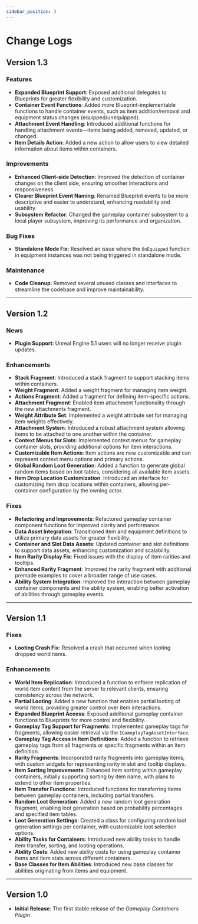 ```yaml
---
sidebar_position: 3
---
```


# Change Logs

## Version 1.3

### **Features**
- **Expanded Blueprint Support**: Exposed additional delegates to Blueprints for greater flexibility and customization.
- **Container Event Functions**: Added more Blueprint-implementable functions to handle container events, such as item addition/removal and equipment status changes (equipped/unequipped).
- **Attachment Event Handling**: Introduced additional functions for handling attachment events—items being added, removed, updated, or changed.
- **Item Details Action**: Added a new action to allow users to view detailed information about items within containers.

### **Improvements**
- **Enhanced Client-side Detection**: Improved the detection of container changes on the client side, ensuring smoother interactions and responsiveness.
- **Clearer Blueprint Event Naming**: Renamed Blueprint events to be more descriptive and easier to understand, enhancing readability and usability.
- **Subsystem Refactor**: Changed the gameplay container subsystem to a local player subsystem, improving its performance and organization.

### **Bug Fixes**
- **Standalone Mode Fix**: Resolved an issue where the `OnEquipped` function in equipment instances was not being triggered in standalone mode.

### **Maintenance**
- **Code Cleanup**: Removed several unused classes and interfaces to streamline the codebase and improve maintainability.

---

## Version 1.2

### **News**
- **Plugin Support**: Unreal Engine 5.1 users will no longer receive plugin updates.

### **Enhancements**
- **Stack Fragment**: Introduced a stack fragment to support stacking items within containers.
- **Weight Fragment**: Added a weight fragment for managing item weight.
- **Actions Fragment**: Added a fragment for defining item-specific actions.
- **Attachment Fragment**: Enabled item attachment functionality through the new attachments fragment.
- **Weight Attribute Set**: Implemented a weight attribute set for managing item weights effectively.
- **Attachment System**: Introduced a robust attachment system allowing items to be attached to one another within the container.
- **Context Menus for Slots**: Implemented context menus for gameplay container slots, providing additional options for item interactions.
- **Customizable Item Actions**: Item actions are now customizable and can represent context menu options and primary actions.
- **Global Random Loot Generation**: Added a function to generate global random items based on loot tables, considering all available item assets.
- **Item Drop Location Customization**: Introduced an interface for customizing item drop locations within containers, allowing per-container configuration by the owning actor.

### **Fixes**
- **Refactoring and Improvements**: Refactored gameplay container component functions for improved clarity and performance.
- **Data Asset Integration**: Transitioned item and equipment definitions to utilize primary data assets for greater flexibility.
- **Container and Slot Data Assets**: Updated container and slot definitions to support data assets, enhancing customization and scalability.
- **Item Rarity Display Fix**: Fixed issues with the display of item rarities and tooltips.
- **Enhanced Rarity Fragment**: Improved the rarity fragment with additional premade examples to cover a broader range of use cases.
- **Ability System Integration**: Improved the interaction between gameplay container components and the ability system, enabling better activation of abilities through gameplay events.

---

## Version 1.1

### **Fixes**
- **Looting Crash Fix**: Resolved a crash that occurred when looting dropped world items.

### **Enhancements**
- **World Item Replication**: Introduced a function to enforce replication of world item content from the server to relevant clients, ensuring consistency across the network.
- **Partial Looting**: Added a new function that enables partial looting of world items, providing greater control over item interactions.
- **Expanded Blueprint Access**: Exposed additional gameplay container functions to Blueprints for more control and flexibility.
- **Gameplay Tag Support for Fragments**: Implemented gameplay tags for fragments, allowing easier retrieval via the `IGameplayTagAssetInterface`.
- **Gameplay Tag Access in Item Definitions**: Added a function to retrieve gameplay tags from all fragments or specific fragments within an item definition.
- **Rarity Fragments**: Incorporated rarity fragments into gameplay items, with custom widgets for representing rarity in slot and tooltip displays.
- **Item Sorting Improvements**: Enhanced item sorting within gameplay containers, initially supporting sorting by item name, with plans to extend to other item properties.
- **Item Transfer Functions**: Introduced functions for transferring items between gameplay containers, including partial transfers.
- **Random Loot Generation**: Added a new random loot generation fragment, enabling loot generation based on probability percentages and specified item tables.
- **Loot Generation Settings**: Created a class for configuring random loot generation settings per container, with customizable loot selection options.
- **Ability Tasks for Containers**: Introduced new ability tasks to handle item transfer, sorting, and looting operations.
- **Ability Costs**: Added new ability costs for using gameplay container items and item stats across different containers.
- **Base Classes for Item Abilities**: Introduced new base classes for abilities originating from items and equipment.

---

## Version 1.0
- **Initial Release**: The first stable release of the *Gameplay Containers Plugin*.



